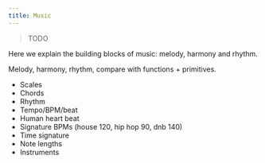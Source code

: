 ```yaml
---
title: Music
---
```


> TODO

Here we explain the building blocks of music: melody, harmony and rhythm.

Melody, harmony, rhythm, compare with functions + primitives.

- Scales
- Chords
- Rhythm
- Tempo/BPM/beat
- Human heart beat
- Signature BPMs (house 120, hip hop 90, dnb 140)
- Time signature
- Note lengths
- Instruments

